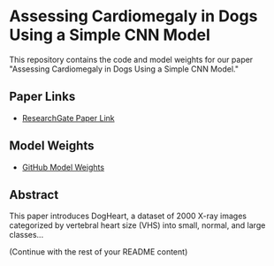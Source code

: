 # Assessing Cardiomegaly in Dogs Using a Simple CNN Model

This repository contains the code and model weights for our paper "Assessing Cardiomegaly in Dogs Using a Simple CNN Model."

## Paper Links
- [ResearchGate Paper Link]([https://your-researchgate-paper-link](https://www.google.com/url?q=https%3A%2F%2Fwww.researchgate.net%2Fpublication%2F382114537_Assessing_Cardiomegaly_in_Dogs_Using_a_Simple_CNN_Model))


## Model Weights
- [GitHub Model Weights](https://your-github-repo-link/weights)

## Abstract
This paper introduces DogHeart, a dataset of 2000 X-ray images categorized by vertebral heart size (VHS) into small, normal, and large classes...

(Continue with the rest of your README content)
